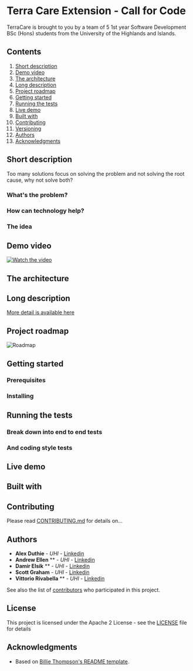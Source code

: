 # Terra Care Extension - Call for Code

TerraCare is brought to you by a team of 5 1st year Software Development BSc (Hons) students from the University of the Highlands and Islands.

## Contents

1. [Short description](#short-description)
1. [Demo video](#demo-video)
1. [The architecture](#the-architecture)
1. [Long description](#long-description)
1. [Project roadmap](#project-roadmap)
1. [Getting started](#getting-started)
1. [Running the tests](#running-the-tests)
1. [Live demo](#live-demo)
1. [Built with](#built-with)
1. [Contributing](#contributing)
1. [Versioning](#versioning)
1. [Authors](#authors)
1. [Acknowledgments](#acknowledgments)

## Short description

Too many solutions focus on solving the problem and not solving the root cause, why not solve both?

### What's the problem?


### How can technology help?


### The idea


## Demo video

[![Watch the video](https://github.com/AlexDuthie/TerraCare-Extension/blob/main/assets/images/thumbnail.png)](https://youtu.be/lfMkRlTaE3M)

## The architecture


## Long description

[More detail is available here](DESCRIPTION.md)

## Project roadmap

![Roadmap]()

## Getting started

### Prerequisites

### Installing

## Running the tests

### Break down into end to end tests

### And coding style tests

## Live demo

## Built with

## Contributing

Please read [CONTRIBUTING.md](CONTRIBUTING.md) for details on...

## Authors

* **Alex Duthie** - *UHI* - [Linkedin](https://www.linkedin.com/in/alexduthielnkdn/)
* **Andrew Ellen** ** - *UHI* - [Linkedin](https://www.linkedin.com/in/andrew-ellen-3719361b5/)
* **Damir Elsik** ** - *UHI* - [Linkedin](https://www.linkedin.com/in/damir-elsik-36452b1b8/)
* **Scott Graham** - *UHI* - [Linkedin](https://www.linkedin.com/in/scott-graham-42aa6b190/)
* **Vittorio Rivabella** ** - *UHI* - [Linkedin](https://www.linkedin.com/in/vittorio-rivabella/)

See also the list of [contributors](https://github.com/Code-and-Response/Project-Sample/graphs/contributors) who participated in this project.

## License

This project is licensed under the Apache 2 License - see the [LICENSE](LICENSE) file for details

## Acknowledgments

* Based on [Billie Thompson's README template](https://gist.github.com/PurpleBooth/109311bb0361f32d87a2).
